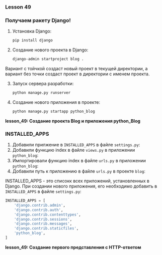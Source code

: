 ### Lesson 49

### Получаем ракету Django!

1. Установка Django:
    ```bash
    pip install django
    ```

2. Создание нового проекта в Django:
    ```bash
    django-admin startproject blog .
    ```
Вариант с тойчкой создаст новый проект в текущей директории, а вариант без точки создаст проект в директории с именем проекта.

3. Запуск сервера разработки:
    ```bash
    python manage.py runserver
    ```

4. Создание нового приложения в проекте:
    ```bash
    python manage.py startapp python_blog
    ```

**lesson_49: Создание проекта Blog и приложения python_Blog**

### INSTALLED_APPS

1. Добавили прилжение в ``INSTALLED_APPS`` в файле ``settings.py``:
2. Добавили функцию index в файле ``views.py`` в приложении ``python_blog``:
3. Импортировали функцию index в файле ``urls.py`` в приложении ``python_blog``:
4. Добавили путь к приложению в файле ``urls.py`` в проекте ``blog``:

INSTALLED_APPS - это списокк всех приложений, установленных в Django. При создании нового приложения, его необходимо добавить в ``INSTALLED_APPS`` в файле ``settings.py``:

```python
INSTALLED_APPS = [
    'django.contrib.admin',
    'django.contrib.auth',
    'django.contrib.contenttypes',
    'django.contrib.sessions',
    'django.contrib.messages',
    'django.contrib.staticfiles',
    'python_blog',
]
```
**lesson_49: Создание первого представления с HTTP-ответом**